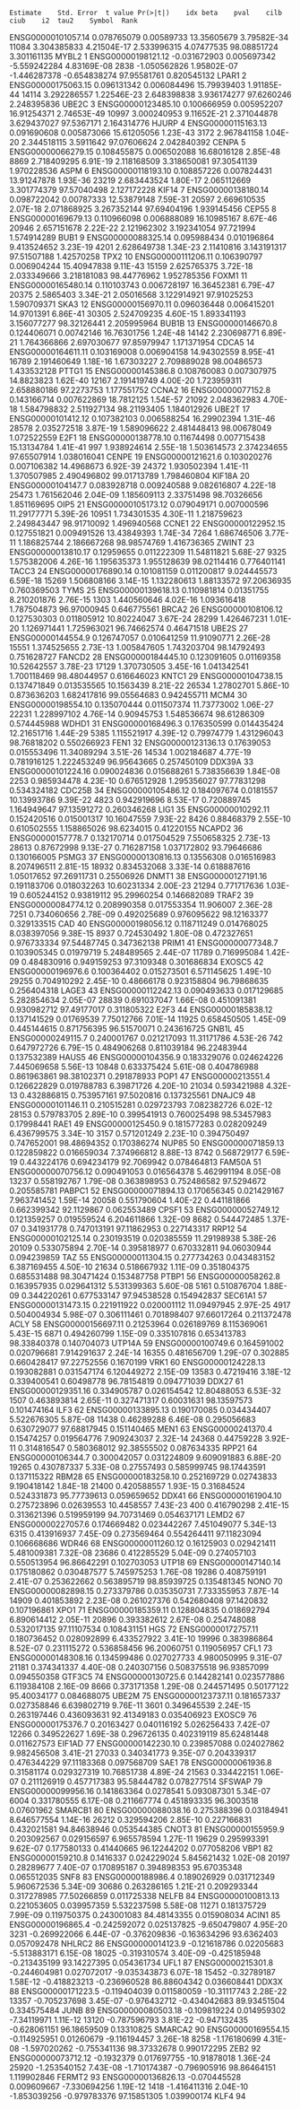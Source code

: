 	Estimate	Std. Error	t value	Pr(>|t|)	idx	beta	pval	cilb	ciub	i2	tau2	Symbol	Rank
ENSG00000101057.14	0.078765079	0.00589733	13.35605679	3.79582E-34	11084	3.304385833	4.21504E-17	2.533996315	4.07477535	98.08851724	3.301161135	MYBL2	1
ENSG00000198121.12	-0.031672903	0.005697342	-5.559242284	4.83169E-08	2838	-1.050562826	1.95802E-07	-1.446287378	-0.654838274	97.95581761	0.820545132	LPAR1	2
ENSG00000175063.15	0.096131342	0.006084496	15.79939403	1.91185E-44	14114	3.292286557	1.22546E-23	2.648398838	3.936174277	97.6260246	2.248395836	UBE2C	3
ENSG00000123485.10	0.100666959	0.005952207	16.91254371	2.74653E-49	10997	3.000240953	9.11652E-21	2.371044878	3.629437027	97.5367171	2.164314776	HJURP	4
ENSG00000115163.13	0.091690608	0.005873066	15.61205056	1.23E-43	3172	2.967841158	1.04E-20	2.344518115	3.5911642	97.07606624	2.042840392	CENPA	5
ENSG00000066279.15	0.108455875	0.006502088	16.68016128	2.85E-48	8869	2.718409295	6.91E-19	2.118168509	3.318650081	97.30541139	1.970228536	ASPM	6
ENSG00000118193.10	0.108857226	0.007824431	13.91247878	1.93E-36	23219	2.683443524	1.80E-17	2.065112669	3.301774379	97.57040498	2.127172228	KIF14	7
ENSG00000138180.14	0.098722042	0.00787333	12.53879148	7.59E-31	20597	2.669610535	2.07E-18	2.071868925	3.267352144	97.69404196	1.939145456	CEP55	8
ENSG00000169679.13	0.110966098	0.006888089	16.10985167	8.67E-46	20946	2.657151678	2.22E-22	2.121962302	3.192341054	97.721994	1.574914289	BUB1	9
ENSG00000088325.14	0.095988434	0.010196864	9.413524652	3.23E-19	4201	2.628649738	1.34E-23	2.11410816	3.143191317	97.51507188	1.42570258	TPX2	10
ENSG00000111206.11	0.106390797	0.006904244	15.40947838	9.11E-43	15159	2.625765375	3.72E-18	2.033349666	3.218181083	98.44776962	1.952785356	FOXM1	11
ENSG00000165480.14	0.110103743	0.006728197	16.36452381	6.79E-47	20375	2.5865403	3.34E-21	2.05016568	3.122914921	97.91025253	1.590709371	SKA3	12
ENSG00000156970.11	0.096036448	0.006415201	14.9701391	6.86E-41	30305	2.524709235	4.60E-15	1.893341193	3.156077277	98.32126441	2.205995964	BUB1B	13
ENSG00000146670.8	0.124406071	0.00742146	16.76301756	1.24E-48	14142	2.230698771	6.89E-21	1.764366866	2.697030677	97.85979947	1.171371954	CDCA5	14
ENSG00000164611.11	0.103169008	0.006904158	14.94302559	8.95E-41	16789	2.191460649	1.18E-16	1.67303227	2.709889028	98.00486573	1.433532128	PTTG1	15
ENSG00000145386.8	0.108760083	0.007307975	14.8823823	1.62E-40	12167	2.191419749	4.00E-20	1.723959311	2.658880186	97.2273753	1.177551752	CCNA2	16
ENSG00000077152.8	0.143166714	0.007622869	18.7812125	1.54E-57	21092	2.048362983	4.70E-18	1.584798832	2.511927134	98.21193405	1.184012926	UBE2T	17
ENSG00000101412.12	0.107382103	0.006588254	16.29902394	1.31E-46	28578	2.035272518	3.87E-19	1.589096622	2.481448413	98.00678049	1.072522559	E2F1	18
ENSG00000138778.10	0.11674498	0.007715438	15.13134784	1.41E-41	997	1.938924614	2.55E-18	1.503614573	2.374234655	97.65507914	1.038016041	CENPE	19
ENSG00000121621.6	0.103020276	0.007106382	14.4968673	6.92E-39	24372	1.930502394	1.41E-11	1.370507985	2.490496802	99.01713789	1.798460804	KIF18A	20
ENSG00000104147.7	0.083928718	0.009240588	9.082616807	4.22E-18	25473	1.761562046	2.04E-09	1.185609113	2.33751498	98.70326656	1.851169695	OIP5	21
ENSG00000105173.12	0.079049171	0.007000596	11.29177771	5.39E-26	10951	1.734301535	4.30E-11	1.218759623	2.249843447	98.91710092	1.496940568	CCNE1	22
ENSG00000122952.15	0.127551821	0.009491526	13.43849393	1.74E-34	7264	1.686746506	3.77E-11	1.186825744	2.186667268	98.98574769	1.416736365	ZWINT	23
ENSG00000013810.17	0.12959655	0.011222309	11.54811821	5.68E-27	9325	1.575382006	4.26E-16	1.195635373	1.955128639	98.02114416	0.776401141	TACC3	24
ENSG00000176890.14	0.101081159	0.011200817	9.024445573	6.59E-18	15269	1.506808166	3.14E-15	1.132280613	1.88133572	97.20636935	0.760369503	TYMS	25
ENSG00000139618.13	0.110981814	0.01351755	8.210201876	2.76E-15	1303	1.440560646	4.02E-16	1.093616418	1.787504873	96.97000945	0.646775561	BRCA2	26
ENSG00000108106.12	0.127530303	0.011805912	10.80224047	3.67E-24	28299	1.426467231	1.01E-20	1.126971441	1.725963021	96.74662574	0.46471518	UBE2S	27
ENSG00000144554.9	0.126747057	0.010641259	11.91090771	2.26E-28	15551	1.374525655	2.73E-13	1.005847605	1.743203704	98.14792493	0.751628727	FANCD2	28
ENSG00000184445.10	0.123091605	0.01169358	10.52642557	3.78E-23	17129	1.370730505	3.45E-16	1.041342541	1.700118469	98.48044957	0.616646023	KNTC1	29
ENSG00000104738.15	0.137471849	0.013535565	10.1563439	8.21E-22	26534	1.27802701	5.86E-10	0.873636203	1.682417816	99.05564683	0.942455711	MCM4	30
ENSG00000198554.10	0.135070444	0.011507374	11.73773002	1.06E-27	22231	1.228997102	4.76E-14	0.90945753	1.548536674	98.61286309	0.574445988	WDHD1	31
ENSG00000168496.3	0.176350599	0.014435424	12.21651716	1.44E-29	5385	1.115521917	4.39E-12	0.79974779	1.431296043	98.76818202	0.550266923	FEN1	32
ENSG00000123136.13	0.17639053	0.015553496	11.34089294	3.51E-26	14534	1.002184687	4.77E-19	0.781916125	1.222453249	96.95643665	0.257450109	DDX39A	33
ENSG00000101224.16	0.090024836	0.015688261	5.738356639	1.84E-08	2253	0.985934478	4.23E-10	0.676512928	1.295356027	97.77831298	0.534324182	CDC25B	34
ENSG00000105486.12	0.184097674	0.0181557	10.13993786	9.39E-22	4823	0.942919696	8.53E-17	0.720889745	1.164949647	97.13591272	0.260346268	LIG1	35
ENSG00000010292.11	0.152420516	0.015001317	10.16047559	7.93E-22	8426	0.88468379	2.55E-10	0.610502555	1.158865026	98.6234015	0.41220155	NCAPD2	36
ENSG00000157778.7	0.132170714	0.017504529	7.550658325	2.73E-13	28613	0.87672998	9.13E-27	0.716287158	1.037172802	93.79646686	0.130166005	PSMG3	37
ENSG00000130816.13	0.13556308	0.016516983	8.207496511	2.81E-15	18932	0.834532068	3.33E-14	0.618887616	1.05017652	97.26911731	0.25506926	DNMT1	38
ENSG00000127191.16	0.191183706	0.018032263	10.60231334	2.00E-23	21294	0.771717636	1.03E-19	0.605244152	0.93819112	95.29960254	0.146682089	TRAF2	39
ENSG00000084774.12	0.208990358	0.017553354	11.906007	2.36E-28	7251	0.734060656	2.78E-09	0.492025689	0.976095622	98.12163377	0.329133515	CAD	40
ENSG00000198056.12	0.118711249	0.014768025	8.038397056	9.38E-15	8937	0.724530492	1.80E-08	0.472327651	0.976733334	97.54487745	0.347362138	PRIM1	41
ENSG00000077348.7	0.103905345	0.01979719	5.248489565	2.44E-07	11789	0.716995084	1.42E-09	0.484830916	0.949159253	97.3109348	0.301686834	EXOSC5	42
ENSG00000196976.6	0.100364402	0.015273501	6.571145625	1.49E-10	29255	0.704910292	2.45E-10	0.48666178	0.923158804	96.79868635	0.256404318	LAGE3	43
ENSG00000112242.13	0.090493633	0.017129685	5.282854634	2.05E-07	28839	0.691037047	1.66E-08	0.451091381	0.930982712	97.49177017	0.311805322	E2F3	44
ENSG00000185838.12	0.137141529	0.01769539	7.75012766	7.01E-14	11925	0.658450505	1.45E-09	0.445144615	0.871756395	96.51570071	0.243616725	GNB1L	45
ENSG00000249115.7	0.240001767	0.021217093	11.31171786	4.53E-26	742	0.647972726	6.79E-15	0.484906268	0.811039184	96.22483944	0.137532389	HAUS5	46
ENSG00000104356.9	0.183329076	0.024624226	7.445069658	5.56E-13	10848	0.633375424	5.61E-08	0.404786988	0.861963861	98.38102371	0.291878933	POP1	47
ENSG00000213551.4	0.126622829	0.019788783	6.39871726	4.20E-10	21034	0.593421988	4.32E-13	0.432886815	0.753957161	97.5020816	0.137325561	DNAJC9	48
ENSG00000101146.11	0.210515281	0.029723793	7.082382726	6.02E-12	28153	0.579783705	2.89E-10	0.399541913	0.760025498	98.53457983	0.17998441	RAE1	49
ENSG00000125450.9	0.181577283	0.028209249	6.436799575	3.34E-10	3157	0.571201249	2.23E-10	0.394750497	0.747652001	98.48694352	0.170386274	NUP85	50
ENSG00000071859.13	0.122859822	0.016659034	7.374966812	8.88E-13	8742	0.568729177	6.59E-19	0.443224176	0.694234179	92.7069942	0.078464813	FAM50A	51
ENSG00000070756.12	0.090491053	0.016564378	5.462991194	8.05E-08	13237	0.558192767	1.79E-08	0.363898953	0.752486582	97.5294672	0.205585781	PABPC1	52
ENSG00000071894.13	0.170656345	0.021429167	7.963741452	1.59E-14	20058	0.551790604	1.40E-22	0.441181866	0.662399342	92.1129867	0.062553489	CPSF1	53
ENSG00000052749.12	0.121359257	0.019559524	6.204611866	1.32E-09	8682	0.544472485	1.37E-07	0.341931778	0.747013191	97.11862953	0.227143317	RRP12	54
ENSG00000102125.14	0.230193519	0.020385559	11.29198938	5.38E-26	20109	0.533075894	2.70E-14	0.395818977	0.670332811	94.06030944	0.094239859	TAZ	55
ENSG00000011304.15	0.277734263	0.043483152	6.387169455	4.50E-10	21634	0.518667932	1.11E-09	0.351804375	0.685531488	98.30471424	0.153487758	PTBP1	56
ENSG00000058262.8	0.163957935	0.029641312	5.531399363	5.60E-08	5161	0.510876704	1.88E-09	0.344220261	0.677533147	97.94538528	0.154942837	SEC61A1	57
ENSG00000131473.15	0.221911922	0.020001112	11.09497945	2.97E-25	4917	0.504004934	5.98E-07	0.306111461	0.701898407	97.66017264	0.211372478	ACLY	58
ENSG00000156697.11	0.21253964	0.026189769	8.115369061	5.43E-15	6871	0.494260799	1.15E-09	0.335107816	0.653413783	98.33840378	0.140704073	UTP14A	59
ENSG00000100749.6	0.164591002	0.020796681	7.914291637	2.24E-14	16355	0.481656709	1.29E-07	0.302885	0.660428417	97.22752556	0.1670199	VRK1	60
ENSG00000124228.13	0.193082881	0.031547174	6.120449272	2.15E-09	13583	0.47219416	3.18E-12	0.339400541	0.60498778	96.78154819	0.094771039	DDX27	61
ENSG00000129351.16	0.334905787	0.026154542	12.80488053	6.53E-32	1507	0.463893814	2.65E-11	0.327471317	0.60031631	98.13597573	0.101474164	ILF3	62
ENSG00000133895.13	0.190170085	0.034434407	5.522676305	5.87E-08	11438	0.46289288	6.46E-08	0.295056683	0.630729077	97.68817945	0.151140465	MEN1	63
ENSG00000241370.4	0.15474257	0.019564776	7.909243037	2.32E-14	24368	0.44759228	3.92E-11	0.314816547	0.580368012	92.38555502	0.087634335	RPP21	64
ENSG00000106344.7	0.300042057	0.031224809	9.609091883	6.88E-20	19265	0.430787337	5.33E-08	0.27557493	0.585999745	98.17443591	0.137115322	RBM28	65
ENSG00000183258.10	0.252169729	0.02743833	9.190418142	1.84E-18	21400	0.420588557	1.93E-15	0.31684524	0.524331873	95.77739613	0.059659652	DDX41	66
ENSG00000161904.10	0.275723896	0.02639553	10.4458557	7.43E-23	400	0.416790298	2.41E-15	0.313621396	0.519959199	94.70731469	0.054637171	LEMD2	67
ENSG00000227057.6	0.174669482	0.023442267	7.451049077	5.34E-13	6315	0.413916937	7.45E-09	0.273569464	0.554264411	97.11823094	0.106668686	WDR46	68
ENSG00000011260.12	0.16125903	0.029421411	5.481009381	7.32E-08	23686	0.412285529	5.04E-09	0.274057103	0.550513954	96.86642291	0.102703053	UTP18	69
ENSG00000147140.14	0.175180862	0.030487577	5.745975253	1.76E-08	19286	0.408759191	2.41E-07	0.253622662	0.563895719	98.85939725	0.135481345	NONO	70
ENSG00000082898.15	0.273379786	0.035350731	7.733355953	7.87E-14	14909	0.401853892	2.23E-08	0.261027376	0.542680408	97.1420832	0.107196861	XPO1	71
ENSG00000185359.11	0.128804835	0.018692794	6.890614412	2.05E-11	20896	0.393382612	2.67E-08	0.254748088	0.532017135	97.11107534	0.108431151	HGS	72
ENSG00000172757.11	0.180736452	0.028092899	6.433527922	3.41E-10	19996	0.383986864	8.52E-07	0.231115272	0.536858456	96.20060751	0.119056957	CFL1	73
ENSG00000148308.16	0.134599486	0.027027733	4.980050995	9.31E-07	21181	0.374341337	4.40E-08	0.240307156	0.508375518	96.93857099	0.094550358	GTF3C5	74
ENSG00000130725.6	0.144282141	0.023577886	6.119384108	2.16E-09	8666	0.373171358	1.29E-08	0.244571495	0.50177122	95.40034177	0.084688075	UBE2M	75
ENSG00000123737.11	0.181657337	0.027358846	6.639802719	9.76E-11	3601	0.349645539	2.24E-15	0.263197446	0.436093631	92.41349183	0.035406923	EXOSC9	76
ENSG00000175376.7	0.20163427	0.040116192	5.026256433	7.42E-07	12266	0.349522627	1.69E-38	0.296726135	0.402319119	85.62481448	0.011627573	EIF1AD	77
ENSG00000142230.10	0.239857088	0.024027862	9.982456508	3.41E-21	27033	0.340341773	9.35E-07	0.204339317	0.476344229	97.11183368	0.097568709	SAE1	78
ENSG00000061936.8	0.31581174	0.029327319	10.76851738	4.89E-24	21563	0.334422151	1.06E-07	0.211126919	0.457717383	95.58444782	0.078277514	SFSWAP	79
ENSG00000099956.16	0.141863364	0.0278541	5.093087301	5.34E-07	6004	0.331780555	6.17E-08	0.211667774	0.451893335	96.3003518	0.07601962	SMARCB1	80
ENSG00000088038.16	0.275388396	0.03184941	8.646577554	1.14E-16	26212	0.329594206	2.85E-10	0.227166831	0.432021581	94.84638946	0.053544385	CNOT3	81
ENSG00000155959.9	0.203092567	0.029156597	6.965578594	1.27E-11	19629	0.295993391	9.62E-07	0.177580133	0.41440665	96.12244202	0.077058206	VBP1	82
ENSG00000159210.8	0.1416337	0.024229024	5.845621432	1.02E-08	20197	0.28289677	7.40E-07	0.170895187	0.394898353	95.67035348	0.065512035	SNF8	83
ENSG00000188986.4	0.189026929	0.031712349	5.960672536	5.34E-09	30686	0.263286165	1.21E-21	0.209293344	0.317278985	77.50266859	0.011725338	NELFB	84
ENSG00000100813.13	0.221053605	0.039957359	5.532237598	5.58E-08	11271	0.181375729	7.99E-09	0.119750375	0.243001083	84.48143355	0.015908034	ACIN1	85
ENSG00000196865.4	-0.242592072	0.025137825	-9.650479807	4.95E-20	3231	-0.269922066	6.44E-07	-0.376209836	-0.163634296	93.6362403	0.057092478	NHLRC2	86
ENSG00000014123.9	-0.121618786	0.02205683	-5.513883171	6.15E-08	18025	-0.319310574	3.40E-09	-0.425185948	-0.213435199	93.14227395	0.054361734	UFL1	87
ENSG00000215301.8	-0.244604981	0.027072017	-9.035343873	6.07E-18	15452	-0.32789187	1.58E-12	-0.418823213	-0.236960528	86.88604342	0.036608441	DDX3X	88
ENSG00000171223.5	-0.119404039	0.011580059	-10.31117743	2.28E-22	13357	-0.705237698	3.45E-07	-0.976432712	-0.434042683	89.93451504	0.334575484	JUNB	89
ENSG00000080503.18	-0.109819224	0.014959302	-7.34119971	1.11E-12	13120	-0.787596793	3.81E-22	-0.947132435	-0.628061151	96.18659509	0.13310825	SMARCA2	90
ENSG00000169554.15	-0.114925951	0.01260679	-9.116194457	3.26E-18	8258	-1.176180699	4.31E-08	-1.597020262	-0.755341136	98.37332678	0.990172295	ZEB2	92
ENSG00000073712.12	-0.1932379	0.017697755	-10.91878018	1.36E-24	25920	-1.253540152	7.43E-08	-1.710174387	-0.796905916	98.86464151	1.119902846	FERMT2	93
ENSG00000136826.13	-0.070445528	0.009609667	-7.330694256	1.19E-12	1418	-1.416411316	2.04E-10	-1.853039256	-0.979783376	97.15851305	1.039900174	KLF4	94
